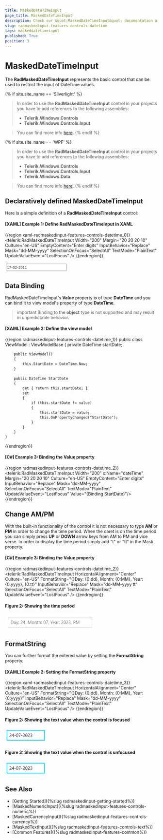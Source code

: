 ```yaml
---
title: MaskedDateTimeInput
page_title: MaskedDateTimeInput
description: Check our &quot;MaskedDateTimeInput&quot; documentation article for the RadMaskedInput {{ site.framework_name }} control.
slug: radmaskedinput-features-controls-datetime
tags: maskeddatetimeinput
published: True
position: 3
---
```


# MaskedDateTimeInput

The __RadMaskedDateTimeInput__ represents the basic control that can be used to restrict the input of DateTime values.

{% if site.site_name == 'Silverlight' %}
>In order to use the __RadMaskedDateTimeInput__ control in your projects you have to add references to the following assemblies:
>	- __Telerik.Windows.Controls__
>	- __Telerik.Windows.Controls.Input__  

>You can find more info [here](http://www.telerik.com/help/silverlight/installation-installing-controls-dependencies.html).
{% endif %}

{% if site.site_name == 'WPF' %} 
>In order to use the __RadMaskedDateTimeInput__ control in your projects you have to add references to the following assemblies:
>	- __Telerik.Windows.Controls__
>	- __Telerik.Windows.Controls.Input__
>	- __Telerik.Windows.Data__  

>You can find more info [here](http://www.telerik.com/help/wpf/installation-installing-controls-dependencies-wpf.html).
{% endif %}

## Declaratively defined MaskedDateTimeInput

Here is a simple definition of a __RadMaskedDateTimeInput__ control:

#### __[XAML] Example 1: Define RadMaskedDateTimeInput in XAML__
{{region xaml-radmaskedinput-features-controls-datetime_0}}
	<telerik:RadMaskedDateTimeInput Width="200"
	                                Margin="20 20 20 10"
	                                Culture="en-US"
	                                EmptyContent="Enter digits"
	                                InputBehavior="Replace"
	                                Mask="dd-MM-yyyy"
	                                SelectionOnFocus="SelectAll"
	                                TextMode="PlainText"
	                                UpdateValueEvent="LostFocus" />
{{endregion}}

![WPF RadMaskedInput DateTime Mask](images/radmaskedinput_datetimeinput_default.png)

## Data Binding

RadMaskedDateTimeInput's __Value__ property is of type __DateTime__ and you can bind it to view model's property of type __DateTime__. 

>important Binding to the __object__ type is not supported and may result in unpredictable behavior.

#### __[XAML] Example 2: Define the view model__
{{region radmaskedinput-features-controls-datetime_1}}
	public class ViewModel : ViewModelBase
	{
		private DateTime startDate;

		public ViewModel()
		{
			this.StartDate = DateTime.Now;
		}

		public DateTime StartDate
		{
			get { return this.startDate; }
			set
			{
				if (this.startDate != value)
				{
					this.startDate = value;
					this.OnPropertyChanged("StartDate");
				}
			}
		}
	}
{{endregion}}

#### __[C#] Example 3: Binding the Value property__
{{region radmaskedinput-features-controls-datetime_2}}
	<telerik:RadMaskedDateTimeInput Width="200" x:Name="dateTime"
	                        Margin="20 20 20 10"
	                        Culture="en-US"
	                        EmptyContent="Enter digits"
	                        InputBehavior="Replace"
	                        Mask="dd-MM-yyyy"
	                        SelectionOnFocus="SelectAll"
	                        TextMode="PlainText"                                    
	                        UpdateValueEvent="LostFocus"
                            Value="{Binding StartDate}"/>
{{endregion}}

## Change AM/PM

With the built-in functionality of the control it is not necessary to type __AM__ or __PM__ in order to change the time period. When the caret is on the time period you can simply press __UP__ or __DOWN__ arrow keys from AM to PM and vice verse. In order to display the time period simply add "t" or "tt" in the Mask property.

#### __[C#] Example 3: Binding the Value property__
{{region radmaskedinput-features-controls-datetime_2}}
	<telerik:RadMaskedDateTimeInput HorizontalAlignment="Center" 
	                                Culture="en-US"
	                                FormatString="{}Day: {0:dd}, Month: {0:MM}, Year: {0:yyyy}, {0:tt}"
	                                InputBehavior="Replace"
	                                Mask="dd-MM-yyyy tt"
	                                SelectionOnFocus="SelectAll"
	                                TextMode="PlainText"
	                                UpdateValueEvent="LostFocus" />
{{endregion}}

#### Figure 2: Showing the time period
![WPF RadMaskedInput Showing the time period](images/radmaskedinput_datetimeinput_ampm.png)
 

## FormatString

You can further format the entered value by setting the __FormatString__ property.

#### __[XAML] Example 2: Setting the FormatString property__
{{region xaml-radmaskedinput-features-controls-datetime_3}}
	<telerik:RadMaskedDateTimeInput HorizontalAlignment="Center"
	                                Culture="en-US"
	                                FormatString="{}Day: {0:dd}, Month: {0:MM}, Year: {0:yyyy}"
	                                InputBehavior="Replace"
	                                Mask="dd-MM-yyyy"
	                                SelectionOnFocus="SelectAll"
	                                TextMode="PlainText"
	                                UpdateValueEvent="LostFocus" />
{{endregion}}

#### Figure 2: Showing the text value when the control is focused
![WPF RadMaskedInput Showing the text value when the control is focused](images/radmaskedinput_datetimeinput_format_string_focused.png)

#### Figure 3: Showing the text value when the control is unfocused
![WPF RadMaskedInput Showing the text value when the control is unfocused](images/radmaskedinput_datetimeinput_format_string_focused.png)

## See Also
 * [Getting Started]({%slug radmaskedinput-getting-started%})
 * [MaskedNumericInput]({%slug radmaskedinput-features-controls-numeric%})
 * [MaskedCurrencyInput]({%slug radmaskedinput-features-controls-currency%})
 * [MaskedTextInput]({%slug radmaskedinput-features-controls-text%})
 * [Common Features]({%slug radmaskedinput-features-common%})
